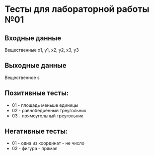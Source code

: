 # Тесты для лабораторной работы №01
## Входные данные
Вещественные x1, y1, x2, y2, x3, y3
## Выходные данные
Вещественное s
## Позитивные тесты:
- 01 - площадь меньше единицы
- 02 - равнобедренный треугольник
- 03 - прямоугольный треугольник
## Негативные тесты:
- 01 - одна из координат - не число
- 02 - фигура - прямая
